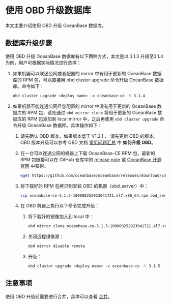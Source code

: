 # 使用 OBD 升级数据库

本文主要介绍使用 OBD 升级 OceanBase 数据库。

## 数据库升级步骤

使用 OBD 升级 OceanBase 数据库有以下两种方式，本文是以 3.1.3 升级至3.1.4 为例，用户可根据实际情况进行选择：

1. 如果机器可以联通公网或者配置的 mirror 中有用于更新的 OceanBase 数据库的 RPM 包，可以直接用 obd cluster upgrade 命令升级 OceanBase 数据库。命令如下：

   ```bash
   obd cluster upgrade <deploy name> -c oceanbase-ce -V 3.1.4
   ```

2. 如果机器不能连通公网且您配置的 mirror 中没有用于更新的 OceanBase 数据库的 RPM 包，请先通过 `obd mirror clone` 将用于更新的 OceanBase 数据库的 RPM 包添加到 local mirror 中，之后再使用 `obd cluster upgrade` 命令升级 OceanBase 数据库。具体操作如下：

   1. 请先确认 OBD 版本，如果版本低于 V1.2.1 ， 请先更新 OBD 的版本。OBD 版本升级可以参考 OBD 文档 [常见问题汇总](https://www.oceanbase.com/docs/community-obd-cn-1000000000050422) 中 **如何升级 OBD**。

   2. 在一台可以连通公网的机器上下载 OceanBase-CE RPM 包，最新的 RPM 包链接可以在 GitHub 仓库中的 [release note](https://github.com/oceanbase/oceanbase/releases) 或 [OceanBase 开源官网](https://www.oceanbase.com/softwarecenter) 中获得。

      ```bash
      wget https://github.com/oceanbase/oceanbase/releases/download/v3.1.5_CE/oceanbase-ce-3.1.5-100000252023041721.el7.x86_64.rpm
      ```

   3. 将下载好的 RPM 包拷贝到安装 OBD 的机器（obd_server）中：

      ```bash
      scp oceanbase-ce-3.1.5-100000252023041721.el7.x86_64.rpm obd_server:~
      ```

   4. 在 OBD 机器上执行以下命令完成升级：

       1. 将下载好的镜像加入到 local 中：

          ```bash
          obd mirror clone oceanbase-ce-3.1.5-100000252023041721.el7.x86_64.rpm
          ```

       2. 关闭远程镜像源：

          ```bash
          obd mirror disable remote
          ```

       3. 升级：

          ```bash
          obd cluster upgrade <deploy name> -c oceanbase-ce -V 3.1.5
          ```

## 注意事项

使用 OBD 升级前需要进行合并，具体可以查看 [合并](../../../1500.oceanbase-database-overview/1100.storage-architecture/300.minor-compaction-and-major-compaction/300.major-compaction.md)。
